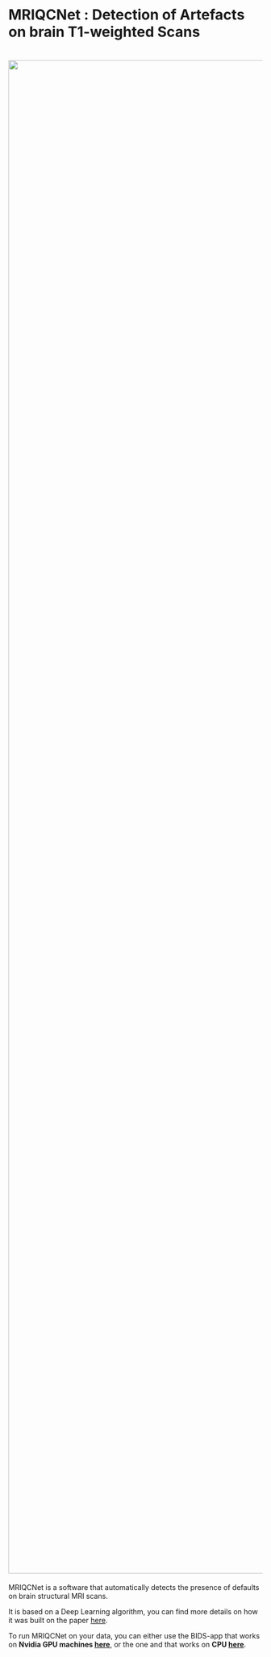 # MRIQCNet : Detection of Artefacts on brain T1-weighted Scans
# <img src="https://github.com/garciaml/MRIQCNet/blob/master/T1_low_quality.jpg" width="3000px">

MRIQCNet is a software that automatically detects the presence of defaults on brain structural MRI scans. 

It is based on a Deep Learning algorithm, you can find more details on how it was built on the paper [here](https://link-to-preprint.com).

To run MRIQCNet on your data, you can either use the BIDS-app that works on **Nvidia GPU machines [here](https://link-to-doc-GPU.com)**, or the one and that works on **CPU [here](https://link-to-doc-CPU.com)**.
